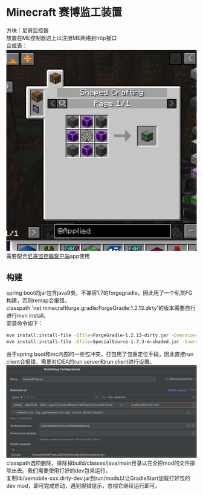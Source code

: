 # Minecraft 赛博监工装置

方块：尼哥监控器  
放置在ME控制器边上以注册ME网络到http接口  
合成表：![](./recipe.png)  
需要配合[尼哥监控器客户端](https://github.com/koiNoCirculation/AEMobile)app使用  

## 构建
spring boot的jar包含java9类，不兼容1.7的forgegradle，因此用了一个私货FG构建，否则remap会报错。  
classpath 'net.minecraftforge.gradle:ForgeGradle:1.2.13.dirty'的版本需要自行进行mvn install。  
安装命令如下：  
```bash
mvn install:install-file -Dfile=ForgeGradle-1.2.13-dirty.jar -Dversion=1.2.13-dirty -DartifactId=ForgeGradle -Dpackaging=jar -DgroupId=net.minecraftforge.gradle
mvn install:install-file -Dfile=SpecialSource-1.7.3-m-shaded.jar -Dversion=1.7.3-m -DartifactId=SpecialSource -Dpackaging=jar -DgroupId=net.md-5           
```
由于spring boot和mc内部的一些包冲突，打包用了包重定位手段，因此直接run client会报错，需要对IDEA的run server和run client进行设置。    
![](./exclusion.png)
classpath选项删除，排除掉build/classes/java/main目录以完全把mod的文件排除出去。我们需要使用打好的dev包来运行。  
复制lib/aemobile-xxx.dirty-dev.jar到run/mods以让GradleStart加载打好包的dev mod，即可完成启动，遇到报错提示，忽视它继续运行即可。  




